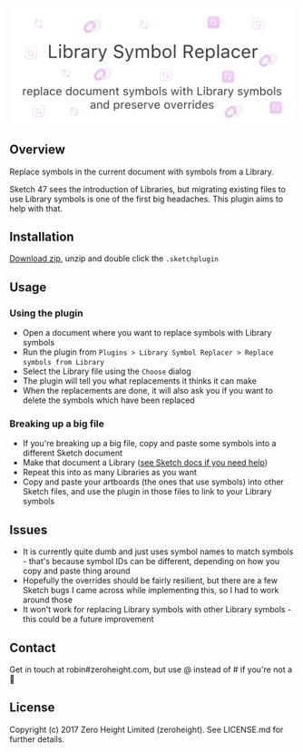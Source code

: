 <img src='./images/cover.png'>

## Overview
Replace symbols in the current document with symbols from a Library.

Sketch 47 sees the introduction of Libraries, but migrating existing files to use Library symbols is one of the first big headaches. This plugin aims to help with that.

## Installation
[Download zip](https://github.com/zeroheight/library-symbol-replacer/releases/download/v1.0.7/library-symbol-replacer.sketchplugin.zip), unzip and double click the `.sketchplugin`

## Usage
### Using the plugin
* Open a document where you want to replace symbols with Library symbols
* Run the plugin from `Plugins > Library Symbol Replacer > Replace symbols from Library`
* Select the Library file using the `Choose` dialog
* The plugin will tell you what replacements it thinks it can make
* When the replacements are done, it will also ask you if you want to delete the symbols which have been replaced

### Breaking up a big file
* If you're breaking up a big file, copy and paste some symbols into a different Sketch document
* Make that document a Library ([see Sketch docs if you need help](https://www.sketchapp.com/docs/libraries/adding-libraries))
* Repeat this into as many Libraries as you want
* Copy and paste your artboards (the ones that use symbols) into other Sketch files, and use the plugin in those files to link to your Library symbols

## Issues
* It is currently quite dumb and just uses symbol names to match symbols - that's because symbol IDs can be different, depending on how you copy and paste thing around
* Hopefully the overrides should be fairly resilient, but there are a few Sketch bugs I came across while implementing this, so I had to work around those
* It won't work for replacing Library symbols with other Library symbols - this could be a future improvement

## Contact
Get in touch at robin#zeroheight.com, but use @ instead of # if you're not a 🤖

## License
Copyright (c) 2017 Zero Height Limited (zeroheight). See LICENSE.md for further details.
